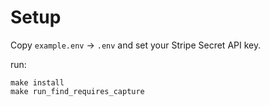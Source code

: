 # Setup

Copy `example.env` -> `.env` and set your Stripe Secret API key.

run:

```
make install
make run_find_requires_capture

```
